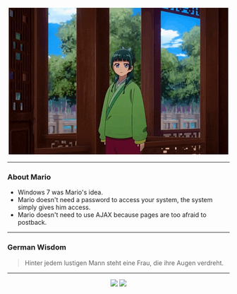 <p align="center">
  <img src="assets/maomao.gif" />
</p>

---

### About Mario
- Windows 7 was Mario's idea.
- Mario doesn't need a password to access your system, the system simply gives him access.
- Mario doesn't need to use AJAX because pages are too afraid to postback.

---

### German Wisdom
> Hinter jedem lustigen Mann steht eine Frau, die ihre Augen verdreht.

---

<p align="center">
  <a>
    <img height="180em" src="https://github-readme-stats-eight-theta.vercel.app/api?username=Torfkopp&show_icons=true&theme=dark&include_all_commits=true&count_private=true"/>
  </a>
  <a href="https://github.com/Torfkopp?tab=repositories">
    <img height="180em" src="https://github-readme-stats-eight-theta.vercel.app/api/top-langs/?username=torfkopp&layout=compact&theme=dark&langs_count=8&hide=java"/>
  </a>
</p>
